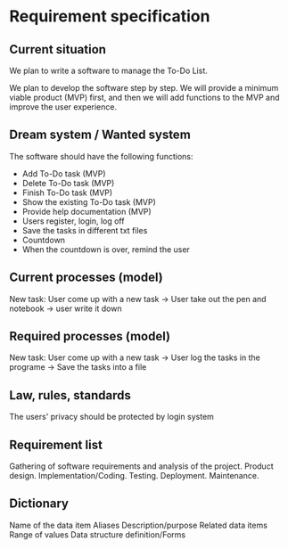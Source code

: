 # Requirement specification

## Current situation

We plan to write a software to manage the To-Do List.

We plan to develop the software step by step. We will provide a minimum viable product (MVP) first, and then we will add functions to the MVP and improve the user experience.

## Dream system / Wanted system

The software should have the following functions:

- Add To-Do task (MVP)
- Delete To-Do task (MVP)
- Finish To-Do task (MVP)
- Show the existing To-Do task (MVP)
- Provide help documentation (MVP)
- Users register, login, log off
- Save the tasks in different txt files
- Countdown
- When the countdown is over, remind the user

## Current processes (model)

New task: User come up with a new task -> User take out the pen and notebook -> user write it down

## Required processes (model)

New task: User come up with a new task -> User log the tasks in the programe -> Save the tasks into a file

## Law, rules, standards

The users' privacy should be protected by login system

## Requirement list

Gathering of software requirements and analysis of the project.
Product design.
Implementation/Coding.
Testing.
Deployment.
Maintenance.

## Dictionary

Name of the data item
Aliases
Description/purpose
Related data items
Range of values
Data structure definition/Forms
